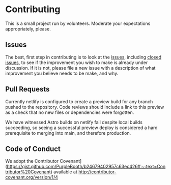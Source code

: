 # Contributing

This is a small project run by volunteers. Moderate your expectations
appropriately, please.

## Issues 

The best, first step in contributing is to look at the
[issues](https://github.com/cwren/herd/issues), including
[closed issues](https://github.com/cwren/herd/issues?q=is%3Aissue%20state%3Aclosed),
to see if the improvement you wish to make is already under
discussion. If it is not, please file a new issue with a description
of what improvement you believe needs to be make, and why.

## Pull Requests

Currently netlify is configured to create a preview build for any
branch pushed to the repository.  Code reviews should include a link
to this preview as a check that no new files or dependencies were
forgotten.

We have witnessed Astro builds on netlify fail despite local builds
succeeding, so seeing a successful preview deploy is considered
a hard prerequisite to merging into main, and therefore production.

## Code of Conduct

We adopt the 
Contributor Covenant](https://gist.github.com/PurpleBooth/b24679402957c63ec426#:~:text=Contributor%20Covenant)
available at http://contributor-covenant.org/version/1/4
